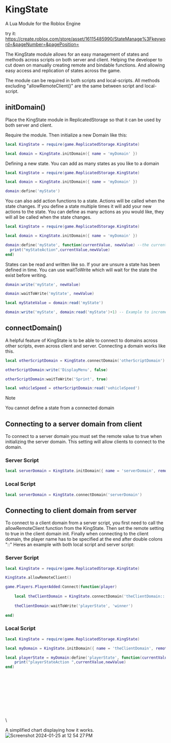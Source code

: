 # KingState
A Lua Module for the Roblox Engine

try it: https://create.roblox.com/store/asset/16115485990/StateManage%3Fkeyword=&pageNumber=&pagePosition=

The KingState module allows for an easy management of states and methods across scripts on both server and client.
Helping the developer to cut down on manually creating remote and bindable functions. And allowing easy access and replication of states across the game.

The module can be required in both scripts and local-scripts. All methods excluding "allowRemoteClient()" are the same between script and local-script.

## initDomain()

Place the KingState module in ReplicatedStorage so that it can be used by both server and client.

Require the module. Then initialize a new Domain like this:

```lua
local KingState = require(game.ReplicatedStorage.KingState)

local domain = KingState.initDomain({ name = 'myDomain' })

```

Defining a new state. You can add as many states as you like to a domain

```lua
local KingState = require(game.ReplicatedStorage.KingState)

local domain = KingState.initDomain({ name = 'myDomain' })

domain:define('myState')

```

You can also add action functions to a state. Actions will be called when the state changes. If you define a state multiple times it will add your new actions to the state. You can define as many actions as you would like, they will all be called when the state changes.

```lua
local KingState = require(game.ReplicatedStorage.KingState)

local domain = KingState.initDomain({ name = 'myDomain' })

domain:define('myState', function(currentValue, newValue) --the currentValue and the newValue of the state will be passed in
  print("myStateAction",currentValue,newValue)
end)

```

States can be read and written like so. If your are unsure a state has been defined in time. You can use waitToWrite which will wait for the state the exist before writing.

```lua
domain:write('myState', newValue)

domain:waitToWrite('myState', newValue)

local myStateValue = domain:read('myState')

domain:write('myState', domain:read('myState')+1) -- Example to increment a state value

```

## connectDomain()

A helpful feature of KingState is to be able to connect to domains across other scripts, even across client and server.
Connecting a domain works like this.

```lua
local otherScriptDomain = KingState.connectDomain('otherScriptDomain')

otherScriptDomain:write('DisplayMenu', false)

otherScriptDomain:waitToWrite('Sprint', true)

local vehicleSpeed = otherScriptDomain:read('vehicleSpeed')

```
>[!NOTE]
> You cannot define a state from a connected domain

## Connecting to a server domain from client

To connect to a server domain you must set the remote value to true when initializing the server domain. This setting will allow clients to connect to the domain.

### Server Script
```lua
local serverDomain = KingState.initDomain({ name = 'serverDomain', remote = true })
```
### Local Script
```lua
local serverDomain = KingState.connectDomain('serverDomain')
```

## Connecting to client domain from server

To connect to a client domain from a server script, you first need to call the allowRemoteClient function from the KingState.
Then set the remote setting to true in the client domain init.
Finally when connecting to the client domain, the player name has to be specified at the end after double colons "::"
Heres an example with both local script and server script:

### Server Script
```lua
local KingState = require(game.ReplicatedStorage.KingState)

KingState.allowRemoteClient()

game.Players.PlayerAdded:Connect(function(player)
	
	local theClientDomain = KingState.connectDomain('theClientDomain::'..player.Name)
	
	theClientDomain:waitToWrite('playerState', 'winner')
	
end)

```
### Local Script
```lua
local KingState = require(game.ReplicatedStorage.KingState)

local myDomain = KingState.initDomain({ name = 'theClientDomain', remote = true }) --remember to set remote to true

local playerState = myDomain:define('playerState', function(currentValue, newValue)
	print("playerStateAction ",currentValue,newValue)
end)

```

\
\
\
\
\
\
\
\
\




A simplified chart displaying how it works.
![Screenshot 2024-01-25 at 12 54 27 PM](https://github.com/NoahSpencerCode/KingState/assets/84402734/44ec9208-d0da-4f86-b0ac-ba731e207049)
